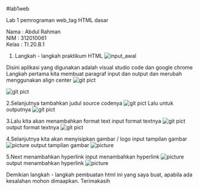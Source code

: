 #lab1web

Lab 1 pemrograman web_tag HTML dasar

Nama : Abdul Rahman <br>
NIM  : 312010061 <br>
Kelas : TI.20.B.1 <br>

1. Langkah - langkah praktikum HTML
![input_awal](https://github.com/12abdulrahman/Lab1Web/blob/master/ss1.jpg)

Disini aplikasi yang digunakan adalah visual studio code dan google chrome
Langkah pertama kita membuat paragraf input dan output dan merubah menggunakan align center
![git pict](https://github.com/12abdulrahman/Lab1Web/blob/master/membuat_paragraf.png)

![git pict](https://github.com/12abdulrahman/Lab1Web/blob/master/input_align2.png)

2.Selanjutnya tambahkan judul source codenya
![git pict](https://github.com/12abdulrahman/Lab1Web/blob/master/input_tambah_judul.png)
Lalu untuk outputnya
![git pict](https://github.com/12abdulrahman/Lab1Web/blob/master/Menambahkan_judul.png)

3.Lalu kita akan menambahkan format text
input format textnya
![git pict](https://github.com/12abdulrahman/Lab1Web/blob/master/input_formattext.png)
output format textnya
![git pict](https://github.com/12abdulrahman/Lab1Web/blob/master/output_formattext.png)

4.Selanjutnya kita akan menyisipkan gambar / logo
input tampilan gambar
![picture](https://github.com/12abdulrahman/Lab1Web/blob/master/INPUT_TAMBAHGAMBAR.PNG)
output tampilan gambar
![picture](https://github.com/12abdulrahman/Lab1Web/blob/master/OUTPUT_TAMBAHGAMBAR.PNG)

5.Next menambahkan hyperlink
input menambahkan hyperlink
![picture](https://github.com/12abdulrahman/Lab1Web/blob/master/input_tambahhyperlink.PNG)
output menambahkan hyperlink
![picture](https://github.com/12abdulrahman/Lab1Web/blob/master/output_tambahhyperlink.PNG)

Demikian langkah - langkah pembuatan html ini yang saya buat, apabila ada kesalahan mohon dimaapkan.
Terimakasih
